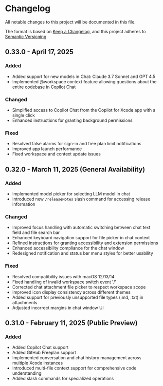 # Changelog

All notable changes to this project will be documented in this file.

The format is based on [Keep a Changelog](https://keepachangelog.com/en/1.1.0/),
and this project adheres to [Semantic Versioning](https://semver.org/spec/v2.0.0.html).

## 0.33.0 - April 17, 2025
### Added
- Added support for new models in Chat: Claude 3.7 Sonnet and GPT 4.5
- Implemented @workspace context feature allowing questions about the entire codebase in Copilot Chat

### Changed
- Simplified access to Copilot Chat from the Copilot for Xcode app with a single click
- Enhanced instructions for granting background permissions

### Fixed
- Resolved false alarms for sign-in and free plan limit notifications
- Improved app launch performance
- Fixed workspace and context update issues

## 0.32.0 - March 11, 2025 (General Availability)
### Added
- Implemented model picker for selecting LLM model in chat
- Introduced new `/releaseNotes` slash command for accessing release information

### Changed
- Improved focus handling with automatic switching between chat text field and file search bar
- Enhanced keyboard navigation support for file picker in chat context
- Refined instructions for granting accessibility and extension permissions
- Enhanced accessibility compliance for the chat window
- Redesigned notification and status bar menu styles for better usability

### Fixed
- Resolved compatibility issues with macOS 12/13/14
- Fixed handling of invalid workspace switch event '/'
- Corrected chat attachment file picker to respect workspace scope
- Improved icon display consistency across different themes
- Added support for previously unsupported file types (.md, .txt) in attachments
- Adjusted incorrect margins in chat window UI

## 0.31.0 - February 11, 2025 (Public Preview)
### Added
- Added Copilot Chat support
- Added GitHub Freeplan support
- Implemented conversation and chat history management across multiple Xcode instances
- Introduced multi-file context support for comprehensive code understanding
- Added slash commands for specialized operations
